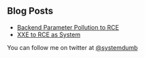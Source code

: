 ## Blog Posts

* [Backend Parameter Pollution to RCE](/injection-to-rce)
* [XXE to RCE as System](/XXE-to-system)


You can follow me on twitter at [@systemdumb](https://twitter.com/systemdumb)
